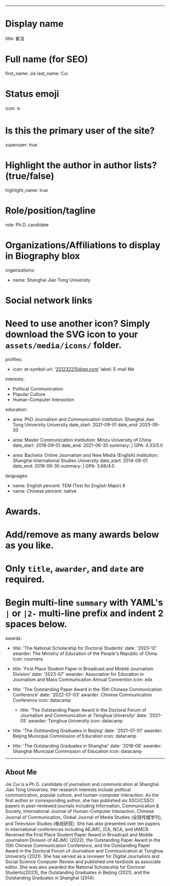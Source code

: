  ---
# Display name
title: 崔洁


# Full name (for SEO)
first_name: Jie
last_name: Cui

# Status emoji
  icon: ☕️

# Is this the primary user of the site?
superuser: true

# Highlight the author in author lists? (true/false)
highlight_name: true

# Role/position/tagline
role: Ph.D. candidate

# Organizations/Affiliations to display in Biography blox
organizations:
  - name: Shanghai Jiao Tong Univeristy

# Social network links
# Need to use another icon? Simply download the SVG icon to your `assets/media/icons/` folder.
profiles:
  - icon: at-symbol
    url: '251232215@qq.com'
    label: E-mail Me

interests:
  - Political Communication
  - Popular Culture
  - Human-Computer Interaction

education:
  - area: PhD Journalism and Communication
    institution: Shanghai Jiao Tong University University
    date_start: 2021-09-01
    date_end: 2025-06-30
 
  - area: Master Communication 
    institution: Minzu University of China
    date_start: 2018-09-01
    date_end: 2021-06-30
    summary: |
      GPA: 4.33/5.0
 
  - area: Bachelor Online Journalism and New Media (English)
    institution: Shanghai International Studies University
    date_start: 2014-09-01
    date_end: 2018-06-30
    summary: |
      GPA: 3.68/4.0

languages:
  - name: English
    percent: TEM (Test for English Major) 8
  - name: Chinese
    percent: native


# Awards.
#   Add/remove as many awards below as you like.
#   Only `title`, `awarder`, and `date` are required.
#   Begin multi-line `summary` with YAML's `|` or `|2-` multi-line prefix and indent 2 spaces below.
awards:
  - title: 'The National Scholarship for Doctoral Students'
    date: '2023-12'
    awarder: The Ministry of Education of the People's Republic of China 
    icon: coursera
    
  - title: 'First Place Student Paper in Broadcast and Mobile Journalism Division'
    date: '2023-07'
    awarder: Association for Education in Journalism and Mass Communication Annual Convention
    icon: edx
    
  - title: 'The Outstanding Paper Award in the 15th Chinese Communication Conference'
    date: '2022-07-03'
    awarder: Chinese Communication Conference
    icon: datacamp

    - title: 'The Outstanding Paper Award in the Doctoral Forum of Journalism and Communication at Tsinghua University'
    date: '2021-05'
    awarder: Tsinghua University
    icon: datacamp

   - title: 'The Outstanding Graduates in Beijing'
    date: '2021-07-01'
    awarder: Beijing Municipal Commission of Education
    icon: datacamp

   - title: 'The Outstanding Graduates in Shanghai'
    date: '2018-06'
    awarder: Shanghai Municipal Commission of Education
    icon: datacamp
---

## About Me

Jie Cui is a Ph.D. candidate of journalism and communication at Shanghai Jiao Tong Univeristy. Her research interests include political communication, popular culture, and human-computer interaction. As the first author or corresponding author, she has published six SSCI/CSSCI papers in peer-reviewed journals including Information, Communication & Society, International Journal of Human-Computer Interaction, Chinese Journal of Communication, Global Journal of Media Studies (全球传媒学刊), and Television Studies (电视研究).  She has also presented over ten papers in international conferences including AEJMC, ICA, NCA, and IAMCR. Received the First Place Student Paper Award in Broadcast and Mobile Journalism Division of AEJMC (2022), the Outstanding Paper Award in the 15th Chinese Communication Conference, and the Outstanding Paper Award in the Doctoral Forum of Journalism and Communication at Tsinghua University (2021). She has served as a reviewer for Digital Journalism and Social Science Computer Review and published one textbook as associate editor. She was also awarded the National Scholarship for Doctoral Students(2023), the Outstanding Graduates in Beijing (2021), and the Outstanding Graduates in Shanghai (2014). 
